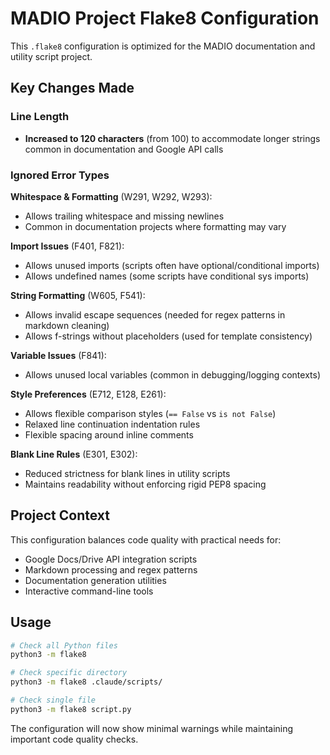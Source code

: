 # MADIO Project Flake8 Configuration

This `.flake8` configuration is optimized for the MADIO documentation and utility script project.

## Key Changes Made

### Line Length
- **Increased to 120 characters** (from 100) to accommodate longer strings common in documentation and Google API calls

### Ignored Error Types

**Whitespace & Formatting** (W291, W292, W293):
- Allows trailing whitespace and missing newlines
- Common in documentation projects where formatting may vary

**Import Issues** (F401, F821):
- Allows unused imports (scripts often have optional/conditional imports)
- Allows undefined names (some scripts have conditional sys imports)

**String Formatting** (W605, F541):
- Allows invalid escape sequences (needed for regex patterns in markdown cleaning)
- Allows f-strings without placeholders (used for template consistency)

**Variable Issues** (F841):
- Allows unused local variables (common in debugging/logging contexts)

**Style Preferences** (E712, E128, E261):
- Allows flexible comparison styles (`== False` vs `is not False`)
- Relaxed line continuation indentation rules
- Flexible spacing around inline comments

**Blank Line Rules** (E301, E302):
- Reduced strictness for blank lines in utility scripts
- Maintains readability without enforcing rigid PEP8 spacing

## Project Context

This configuration balances code quality with practical needs for:
- Google Docs/Drive API integration scripts
- Markdown processing and regex patterns
- Documentation generation utilities
- Interactive command-line tools

## Usage

```bash
# Check all Python files
python3 -m flake8

# Check specific directory
python3 -m flake8 .claude/scripts/

# Check single file
python3 -m flake8 script.py
```

The configuration will now show minimal warnings while maintaining important code quality checks.